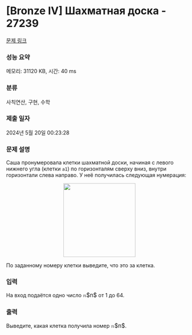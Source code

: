# [Bronze IV] Шахматная доска - 27239 

[문제 링크](https://www.acmicpc.net/problem/27239) 

### 성능 요약

메모리: 31120 KB, 시간: 40 ms

### 분류

사칙연산, 구현, 수학

### 제출 일자

2024년 5월 20일 00:23:28

### 문제 설명

<p>Саша пронумеровала клетки шахматной доски, начиная с левого нижнего угла (клетки <code>a1</code>) по горизонталям сверху вниз, внутри горизонтали слева направо. У неё получилась следующая нумерация:</p>

<p style="text-align: center;"><img alt="" src="https://upload.acmicpc.net/84dc8586-5c6c-49c0-9531-dea795105d15/-/preview/" style="width: 195px; height: 200px;"></p>

<p>По заданному номеру клетки выведите, что это за клетка.</p>

### 입력 

 <p>На вход подаётся одно число <mjx-container class="MathJax" jax="CHTML" style="font-size: 109%; position: relative;"><mjx-math class="MJX-TEX" aria-hidden="true"><mjx-mi class="mjx-i"><mjx-c class="mjx-c1D45B TEX-I"></mjx-c></mjx-mi></mjx-math><mjx-assistive-mml unselectable="on" display="inline"><math xmlns="http://www.w3.org/1998/Math/MathML"><mi>n</mi></math></mjx-assistive-mml><span aria-hidden="true" class="no-mathjax mjx-copytext">$n$</span></mjx-container> от 1 до 64.</p>

### 출력 

 <p>Выведите, какая клетка получила номер <mjx-container class="MathJax" jax="CHTML" style="font-size: 109%; position: relative;"><mjx-math class="MJX-TEX" aria-hidden="true"><mjx-mi class="mjx-i"><mjx-c class="mjx-c1D45B TEX-I"></mjx-c></mjx-mi></mjx-math><mjx-assistive-mml unselectable="on" display="inline"><math xmlns="http://www.w3.org/1998/Math/MathML"><mi>n</mi></math></mjx-assistive-mml><span aria-hidden="true" class="no-mathjax mjx-copytext">$n$</span></mjx-container>.</p>

